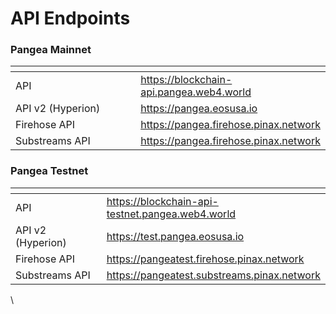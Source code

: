 # API Endpoints

### Pangea Mainnet

<table data-header-hidden><thead><tr><th width="191"></th><th></th></tr></thead><tbody><tr><td>API</td><td><a href="https://blockchain-api.pangea.web4.world">https://blockchain-api.pangea.web4.world</a></td></tr><tr><td>API v2 (Hyperion)</td><td><a href="https://pangea.eosusa.io">https://pangea.eosusa.io</a></td></tr><tr><td>Firehose API</td><td><a href="https://pangea.firehose.pinax.network/">https://pangea.firehose.pinax.network</a></td></tr><tr><td>Substreams API</td><td><a href="https://pangea.firehose.pinax.network/">https://pangea.firehose.pinax.network</a></td></tr></tbody></table>

### Pangea Testnet

<table><thead><tr><th width="193"></th><th></th></tr></thead><tbody><tr><td>API</td><td><a href="https://blockchain-api-testnet.pangea.web4.world">https://blockchain-api-testnet.pangea.web4.world</a></td></tr><tr><td>API v2 (Hyperion)</td><td><a href="https://test.pangea.eosusa.io">https://test.pangea.eosusa.io</a></td></tr><tr><td>Firehose API</td><td><a href="https://pangeatest.firehose.pinax.network/">https://pangeatest.firehose.pinax.network</a></td></tr><tr><td>Substreams API</td><td><a href="https://pangeatest.substreams.pinax.network/">https://pangeatest.substreams.pinax.network</a></td></tr></tbody></table>



\
